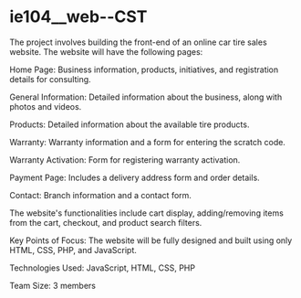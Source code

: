 # ie104__web--CST
The project involves building the front-end of an online car tire sales website. The website will have the following pages:

Home Page: Business information, products, initiatives, and registration details for consulting.

General Information: Detailed information about the business, along with photos and videos.

Products: Detailed information about the available tire products.

Warranty: Warranty information and a form for entering the scratch code.

Warranty Activation: Form for registering warranty activation.

Payment Page: Includes a delivery address form and order details.

Contact: Branch information and a contact form.

The website's functionalities include cart display, adding/removing items from the cart, checkout, and product search filters.

Key Points of Focus:
The website will be fully designed and built using only HTML, CSS, PHP, and JavaScript.

Technologies Used:
JavaScript, HTML, CSS, PHP

Team Size:
3 members
